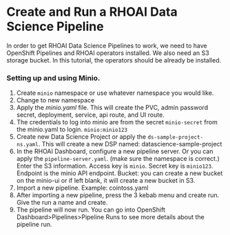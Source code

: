 # Create and Run a RHOAI Data Science Pipeline

In order to get RHOAI Data Science Pipelines to work, we need to have OpenShift Pipelines and RHOAI operators installed.
We also need an S3 storage bucket. In this tutorial, the operators should be already be installed.

### Setting up and using Minio.
 1. Create `minio` namespace or use whatever namespace you would like.
 2. Change to new namespace
 3. Apply the _minio.yaml_ file.
    This will create the PVC, admin password secret, deployment, service, api route, and UI route.
 4. The credentials to log into minio are from the secret `minio-secret` from the minio.yaml to login. `minio:minio123`
 5. Create new Data Science Project or apply the `ds-sample-project-ns.yaml`. This will create a new DSP named: datascience-sample-project
 6. In the RHOAI Dashboard, configure a new pipeline server. Or you can apply the `pipeline-server.yaml`. (make sure the namespace is correct.)
    Enter the S3 information. Access key is `minio`. Secret key is `minio123`. Endpoint is the minio API endpoint. Bucket: you can create a new bucket on the minio-ui or if left blank, it will create a new bucket in S3.
 7. Import a new pipeline. Example: cointoss.yaml
 8. After importing a new pipeline, press the 3 kebab menu and create run. Give the run a name and create.
 9. The pipeline will now run. You can go into OpenShift Dashboard>Pipelines>Pipeline Runs to see more details about the pipeline run.